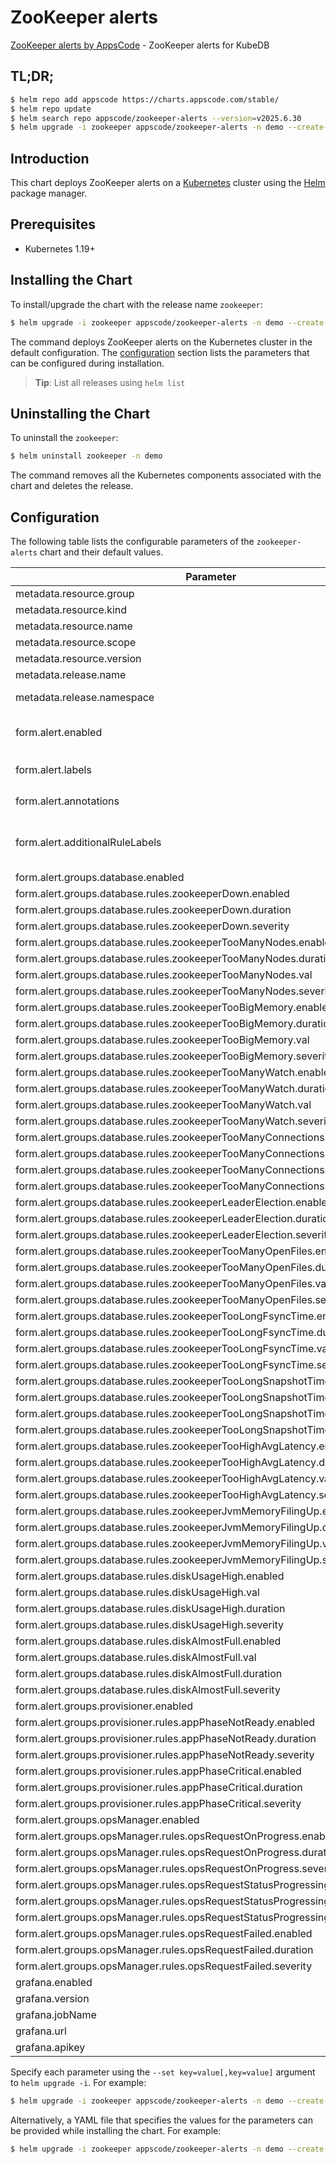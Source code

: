 # ZooKeeper alerts

[ZooKeeper alerts by AppsCode](https://github.com/appscode/alerts) - ZooKeeper alerts for KubeDB

## TL;DR;

```bash
$ helm repo add appscode https://charts.appscode.com/stable/
$ helm repo update
$ helm search repo appscode/zookeeper-alerts --version=v2025.6.30
$ helm upgrade -i zookeeper appscode/zookeeper-alerts -n demo --create-namespace --version=v2025.6.30
```

## Introduction

This chart deploys ZooKeeper alerts on a [Kubernetes](http://kubernetes.io) cluster using the [Helm](https://helm.sh) package manager.

## Prerequisites

- Kubernetes 1.19+

## Installing the Chart

To install/upgrade the chart with the release name `zookeeper`:

```bash
$ helm upgrade -i zookeeper appscode/zookeeper-alerts -n demo --create-namespace --version=v2025.6.30
```

The command deploys ZooKeeper alerts on the Kubernetes cluster in the default configuration. The [configuration](#configuration) section lists the parameters that can be configured during installation.

> **Tip**: List all releases using `helm list`

## Uninstalling the Chart

To uninstall the `zookeeper`:

```bash
$ helm uninstall zookeeper -n demo
```

The command removes all the Kubernetes components associated with the chart and deletes the release.

## Configuration

The following table lists the configurable parameters of the `zookeeper-alerts` chart and their default values.

|                                   Parameter                                   |                  Description                  |                     Default                      |
|-------------------------------------------------------------------------------|-----------------------------------------------|--------------------------------------------------|
| metadata.resource.group                                                       |                                               | <code>kubedb.com</code>                          |
| metadata.resource.kind                                                        |                                               | <code>ZooKeeper</code>                           |
| metadata.resource.name                                                        |                                               | <code>zookeepers</code>                          |
| metadata.resource.scope                                                       |                                               | <code>Namespaced</code>                          |
| metadata.resource.version                                                     |                                               | <code>v1alpha2</code>                            |
| metadata.release.name                                                         | Release name                                  | <code>""</code>                                  |
| metadata.release.namespace                                                    | Release namespace                             | <code>""</code>                                  |
| form.alert.enabled                                                            | # Enable PrometheusRule alerts                | <code>warning</code>                             |
| form.alert.labels                                                             | # Labels for default rules                    | <code>{"release":"kube-prometheus-stack"}</code> |
| form.alert.annotations                                                        | # Annotations for default rules               | <code>{}</code>                                  |
| form.alert.additionalRuleLabels                                               | # Additional labels for PrometheusRule alerts | <code>{}</code>                                  |
| form.alert.groups.database.enabled                                            |                                               | <code>warning</code>                             |
| form.alert.groups.database.rules.zookeeperDown.enabled                        |                                               | <code>true</code>                                |
| form.alert.groups.database.rules.zookeeperDown.duration                       |                                               | <code>"1m"</code>                                |
| form.alert.groups.database.rules.zookeeperDown.severity                       |                                               | <code>critical</code>                            |
| form.alert.groups.database.rules.zookeeperTooManyNodes.enabled                |                                               | <code>true</code>                                |
| form.alert.groups.database.rules.zookeeperTooManyNodes.duration               |                                               | <code>"1m"</code>                                |
| form.alert.groups.database.rules.zookeeperTooManyNodes.val                    |                                               | <code>1000000</code>                             |
| form.alert.groups.database.rules.zookeeperTooManyNodes.severity               |                                               | <code>warning</code>                             |
| form.alert.groups.database.rules.zookeeperTooBigMemory.enabled                |                                               | <code>true</code>                                |
| form.alert.groups.database.rules.zookeeperTooBigMemory.duration               |                                               | <code>"1m"</code>                                |
| form.alert.groups.database.rules.zookeeperTooBigMemory.val                    |                                               | <code>1</code>                                   |
| form.alert.groups.database.rules.zookeeperTooBigMemory.severity               |                                               | <code>warning</code>                             |
| form.alert.groups.database.rules.zookeeperTooManyWatch.enabled                |                                               | <code>true</code>                                |
| form.alert.groups.database.rules.zookeeperTooManyWatch.duration               |                                               | <code>"1m"</code>                                |
| form.alert.groups.database.rules.zookeeperTooManyWatch.val                    |                                               | <code>10000</code>                               |
| form.alert.groups.database.rules.zookeeperTooManyWatch.severity               |                                               | <code>warning</code>                             |
| form.alert.groups.database.rules.zookeeperTooManyConnections.enabled          |                                               | <code>true</code>                                |
| form.alert.groups.database.rules.zookeeperTooManyConnections.duration         |                                               | <code>"1m"</code>                                |
| form.alert.groups.database.rules.zookeeperTooManyConnections.val              |                                               | <code>60</code>                                  |
| form.alert.groups.database.rules.zookeeperTooManyConnections.severity         |                                               | <code>warning</code>                             |
| form.alert.groups.database.rules.zookeeperLeaderElection.enabled              |                                               | <code>true</code>                                |
| form.alert.groups.database.rules.zookeeperLeaderElection.duration             |                                               | <code>"1m"</code>                                |
| form.alert.groups.database.rules.zookeeperLeaderElection.severity             |                                               | <code>warning</code>                             |
| form.alert.groups.database.rules.zookeeperTooManyOpenFiles.enabled            |                                               | <code>true</code>                                |
| form.alert.groups.database.rules.zookeeperTooManyOpenFiles.duration           |                                               | <code>"1m"</code>                                |
| form.alert.groups.database.rules.zookeeperTooManyOpenFiles.val                |                                               | <code>300</code>                                 |
| form.alert.groups.database.rules.zookeeperTooManyOpenFiles.severity           |                                               | <code>warning</code>                             |
| form.alert.groups.database.rules.zookeeperTooLongFsyncTime.enabled            |                                               | <code>true</code>                                |
| form.alert.groups.database.rules.zookeeperTooLongFsyncTime.duration           |                                               | <code>"1m"</code>                                |
| form.alert.groups.database.rules.zookeeperTooLongFsyncTime.val                |                                               | <code>100</code>                                 |
| form.alert.groups.database.rules.zookeeperTooLongFsyncTime.severity           |                                               | <code>warning</code>                             |
| form.alert.groups.database.rules.zookeeperTooLongSnapshotTime.enabled         |                                               | <code>true</code>                                |
| form.alert.groups.database.rules.zookeeperTooLongSnapshotTime.duration        |                                               | <code>"1m"</code>                                |
| form.alert.groups.database.rules.zookeeperTooLongSnapshotTime.val             |                                               | <code>100</code>                                 |
| form.alert.groups.database.rules.zookeeperTooLongSnapshotTime.severity        |                                               | <code>warning</code>                             |
| form.alert.groups.database.rules.zookeeperTooHighAvgLatency.enabled           |                                               | <code>true</code>                                |
| form.alert.groups.database.rules.zookeeperTooHighAvgLatency.duration          |                                               | <code>"1m"</code>                                |
| form.alert.groups.database.rules.zookeeperTooHighAvgLatency.val               |                                               | <code>100</code>                                 |
| form.alert.groups.database.rules.zookeeperTooHighAvgLatency.severity          |                                               | <code>warning</code>                             |
| form.alert.groups.database.rules.zookeeperJvmMemoryFilingUp.enabled           |                                               | <code>true</code>                                |
| form.alert.groups.database.rules.zookeeperJvmMemoryFilingUp.duration          |                                               | <code>"1m"</code>                                |
| form.alert.groups.database.rules.zookeeperJvmMemoryFilingUp.val               |                                               | <code>0.8</code>                                 |
| form.alert.groups.database.rules.zookeeperJvmMemoryFilingUp.severity          |                                               | <code>warning</code>                             |
| form.alert.groups.database.rules.diskUsageHigh.enabled                        |                                               | <code>true</code>                                |
| form.alert.groups.database.rules.diskUsageHigh.val                            |                                               | <code>80</code>                                  |
| form.alert.groups.database.rules.diskUsageHigh.duration                       |                                               | <code>"1m"</code>                                |
| form.alert.groups.database.rules.diskUsageHigh.severity                       |                                               | <code>warning</code>                             |
| form.alert.groups.database.rules.diskAlmostFull.enabled                       |                                               | <code>true</code>                                |
| form.alert.groups.database.rules.diskAlmostFull.val                           |                                               | <code>95</code>                                  |
| form.alert.groups.database.rules.diskAlmostFull.duration                      |                                               | <code>"1m"</code>                                |
| form.alert.groups.database.rules.diskAlmostFull.severity                      |                                               | <code>critical</code>                            |
| form.alert.groups.provisioner.enabled                                         |                                               | <code>warning</code>                             |
| form.alert.groups.provisioner.rules.appPhaseNotReady.enabled                  |                                               | <code>true</code>                                |
| form.alert.groups.provisioner.rules.appPhaseNotReady.duration                 |                                               | <code>"1m"</code>                                |
| form.alert.groups.provisioner.rules.appPhaseNotReady.severity                 |                                               | <code>critical</code>                            |
| form.alert.groups.provisioner.rules.appPhaseCritical.enabled                  |                                               | <code>true</code>                                |
| form.alert.groups.provisioner.rules.appPhaseCritical.duration                 |                                               | <code>"15m"</code>                               |
| form.alert.groups.provisioner.rules.appPhaseCritical.severity                 |                                               | <code>warning</code>                             |
| form.alert.groups.opsManager.enabled                                          |                                               | <code>warning</code>                             |
| form.alert.groups.opsManager.rules.opsRequestOnProgress.enabled               |                                               | <code>true</code>                                |
| form.alert.groups.opsManager.rules.opsRequestOnProgress.duration              |                                               | <code>"0m"</code>                                |
| form.alert.groups.opsManager.rules.opsRequestOnProgress.severity              |                                               | <code>info</code>                                |
| form.alert.groups.opsManager.rules.opsRequestStatusProgressingToLong.enabled  |                                               | <code>true</code>                                |
| form.alert.groups.opsManager.rules.opsRequestStatusProgressingToLong.duration |                                               | <code>"30m"</code>                               |
| form.alert.groups.opsManager.rules.opsRequestStatusProgressingToLong.severity |                                               | <code>critical</code>                            |
| form.alert.groups.opsManager.rules.opsRequestFailed.enabled                   |                                               | <code>true</code>                                |
| form.alert.groups.opsManager.rules.opsRequestFailed.duration                  |                                               | <code>"0m"</code>                                |
| form.alert.groups.opsManager.rules.opsRequestFailed.severity                  |                                               | <code>critical</code>                            |
| grafana.enabled                                                               |                                               | <code>false</code>                               |
| grafana.version                                                               |                                               | <code>7.5.5</code>                               |
| grafana.jobName                                                               |                                               | <code>kubedb-databases</code>                    |
| grafana.url                                                                   |                                               | <code>""</code>                                  |
| grafana.apikey                                                                |                                               | <code>""</code>                                  |


Specify each parameter using the `--set key=value[,key=value]` argument to `helm upgrade -i`. For example:

```bash
$ helm upgrade -i zookeeper appscode/zookeeper-alerts -n demo --create-namespace --version=v2025.6.30 --set metadata.resource.group=kubedb.com
```

Alternatively, a YAML file that specifies the values for the parameters can be provided while
installing the chart. For example:

```bash
$ helm upgrade -i zookeeper appscode/zookeeper-alerts -n demo --create-namespace --version=v2025.6.30 --values values.yaml
```
